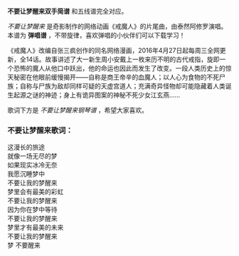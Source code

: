

**不要让梦醒来双手简谱** 和五线谱完全对应。

_不要让梦醒来_ 是奇影制作的网络动画《戒魔人》的片尾曲，由泰然阿修罗演唱。本谱为 **弹唱谱** ，不带旋律，喜欢弹唱的小伙伴们可以下载学习！

《戒魔人》改编自张三疯创作的同名网络漫画，2016年4月27日起每周三全网更新，全14话。故事讲述了大一新生周小安戴上一枚来历不明的古代戒指，旋即一个恐怖的魔人从他口中跃出，他的命运也因此而发生了改变。一段人类历史上的惊天秘密在他眼前缓慢揭开——自称是商王帝辛的血魔人；以人心为食物的不死尸族；自称与尸族为敌却同样可疑的天虚宫道人；充满奇异怪物却可能隐藏着人类诞生起源之谜的神迹；身上有诡异图案的神秘不死少女江玄燕……

歌词下方是 _不要让梦醒来钢琴谱_ ，希望大家喜欢。

### 不要让梦醒来歌词：

这漫长的旅途  
就像一场无尽的梦  
如果现实冰冷无奈  
我愿沉睡梦中  
不要让我的梦醒来  
梦里会有最美的彩虹  
不要让我的梦醒来  
因为你在梦中等待  
不要让我的梦醒来  
梦里才有最美的未来  
不要让我的梦醒来  
梦 不要醒来


